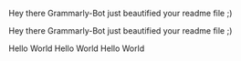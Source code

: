 Hey there Grammarly-Bot just beautified your readme file ;) 

 Hey there Grammarly-Bot just beautified your readme file ;)

Hello World
Hello World
Hello World